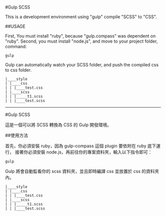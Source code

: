 #Gulp SCSS

This is a development environment using "gulp" compile "SCSS" to "CSS".

##USAGE

First, You must install "ruby", because "gulp.compass" was dependent on "ruby".
Second, you must install "node.js", and move to your project folder, command:

	gulp

Gulp can automatically watch your SCSS folder, and push the compiled css to css folder.

	|____style
	| |____css
	| | |____test.css
	| |____scss
	| | |_____t1.scss
	| | |____test.scss


-----

#Gulp SCSS

這是一個可以將 SCSS 轉換為 CSS 的 Gulp 開發環境。 

##使用方法

首先，你必須安裝 ruby，因為 gulp-compass 這個 plugin 要依附在 ruby 底下運行，
接著你必須安裝 node.js，再前往你的專案資料夾，輸入以下指令即可：

	gulp

Gulp 將會自動監看你的 scss 資料夾，並且即時編譯 css 並放置於 css 的資料夾內。

	|____style
	| |____css
	| | |____test.css
	| |____scss
	| | |_____t1.scss
	| | |____test.scss
